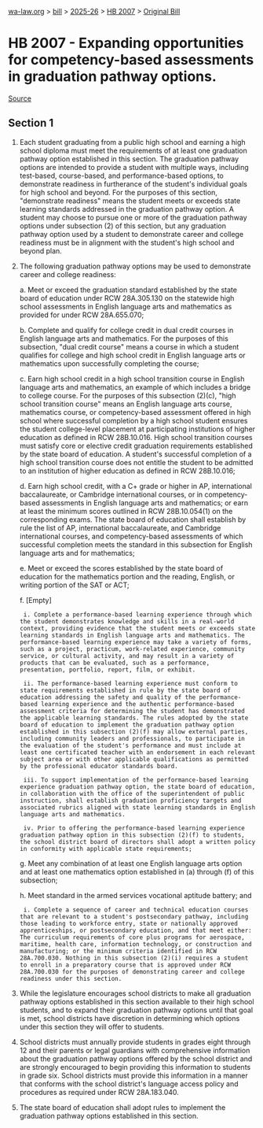 [wa-law.org](/) > [bill](/bill/) > [2025-26](/bill/2025-26/) > [HB 2007](/bill/2025-26/hb/2007/) > [Original Bill](/bill/2025-26/hb/2007/1/)

# HB 2007 - Expanding opportunities for competency-based assessments in graduation pathway options.

[Source](http://lawfilesext.leg.wa.gov/biennium/2025-26/Pdf/Bills/House%20Bills/2007.pdf)

## Section 1
1. Each student graduating from a public high school and earning a high school diploma must meet the requirements of at least one graduation pathway option established in this section. The graduation pathway options are intended to provide a student with multiple ways, including test-based, course-based, and performance-based options, to demonstrate readiness in furtherance of the student's individual goals for high school and beyond. For the purposes of this section, "demonstrate readiness" means the student meets or exceeds state learning standards addressed in the graduation pathway option. A student may choose to pursue one or more of the graduation pathway options under subsection (2) of this section, but any graduation pathway option used by a student to demonstrate career and college readiness must be in alignment with the student's high school and beyond plan.

2. The following graduation pathway options may be used to demonstrate career and college readiness:

    a. Meet or exceed the graduation standard established by the state board of education under RCW 28A.305.130 on the statewide high school assessments in English language arts and mathematics as provided for under RCW 28A.655.070;

    b. Complete and qualify for college credit in dual credit courses in English language arts and mathematics. For the purposes of this subsection, "dual credit course" means a course in which a student qualifies for college and high school credit in English language arts or mathematics upon successfully completing the course;

    c. Earn high school credit in a high school transition course in English language arts and mathematics, an example of which includes a bridge to college course. For the purposes of this subsection (2)(c), "high school transition course" means an English language arts course, mathematics course, or competency-based assessment offered in high school where successful completion by a high school student ensures the student college-level placement at participating institutions of higher education as defined in RCW 28B.10.016. High school transition courses must satisfy core or elective credit graduation requirements established by the state board of education. A student's successful completion of a high school transition course does not entitle the student to be admitted to an institution of higher education as defined in RCW 28B.10.016;

    d. Earn high school credit, with a C+ grade or higher in AP, international baccalaureate, or Cambridge international courses, or in competency-based assessments in English language arts and mathematics; or earn at least the minimum scores outlined in RCW 28B.10.054(1) on the corresponding exams. The state board of education shall establish by rule the list of AP, international baccalaureate, and Cambridge international courses, and competency-based assessments of which successful completion meets the standard in this subsection for English language arts and for mathematics;

    e. Meet or exceed the scores established by the state board of education for the mathematics portion and the reading, English, or writing portion of the SAT or ACT;

    f. [Empty]

        i. Complete a performance-based learning experience through which the student demonstrates knowledge and skills in a real-world context, providing evidence that the student meets or exceeds state learning standards in English language arts and mathematics. The performance-based learning experience may take a variety of forms, such as a project, practicum, work-related experience, community service, or cultural activity, and may result in a variety of products that can be evaluated, such as a performance, presentation, portfolio, report, film, or exhibit.

        ii. The performance-based learning experience must conform to state requirements established in rule by the state board of education addressing the safety and quality of the performance-based learning experience and the authentic performance-based assessment criteria for determining the student has demonstrated the applicable learning standards. The rules adopted by the state board of education to implement the graduation pathway option established in this subsection (2)(f) may allow external parties, including community leaders and professionals, to participate in the evaluation of the student's performance and must include at least one certificated teacher with an endorsement in each relevant subject area or with other applicable qualifications as permitted by the professional educator standards board.

        iii. To support implementation of the performance-based learning experience graduation pathway option, the state board of education, in collaboration with the office of the superintendent of public instruction, shall establish graduation proficiency targets and associated rubrics aligned with state learning standards in English language arts and mathematics.

        iv. Prior to offering the performance-based learning experience graduation pathway option in this subsection (2)(f) to students, the school district board of directors shall adopt a written policy in conformity with applicable state requirements;

    g. Meet any combination of at least one English language arts option and at least one mathematics option established in (a) through (f) of this subsection;

    h. Meet standard in the armed services vocational aptitude battery; and

        i. Complete a sequence of career and technical education courses that are relevant to a student's postsecondary pathway, including those leading to workforce entry, state or nationally approved apprenticeships, or postsecondary education, and that meet either: The curriculum requirements of core plus programs for aerospace, maritime, health care, information technology, or construction and manufacturing; or the minimum criteria identified in RCW 28A.700.030. Nothing in this subsection (2)(i) requires a student to enroll in a preparatory course that is approved under RCW 28A.700.030 for the purposes of demonstrating career and college readiness under this section.

3. While the legislature encourages school districts to make all graduation pathway options established in this section available to their high school students, and to expand their graduation pathway options until that goal is met, school districts have discretion in determining which options under this section they will offer to students.

4. School districts must annually provide students in grades eight through 12 and their parents or legal guardians with comprehensive information about the graduation pathway options offered by the school district and are strongly encouraged to begin providing this information to students in grade six. School districts must provide this information in a manner that conforms with the school district's language access policy and procedures as required under RCW 28A.183.040.

5. The state board of education shall adopt rules to implement the graduation pathway options established in this section.
